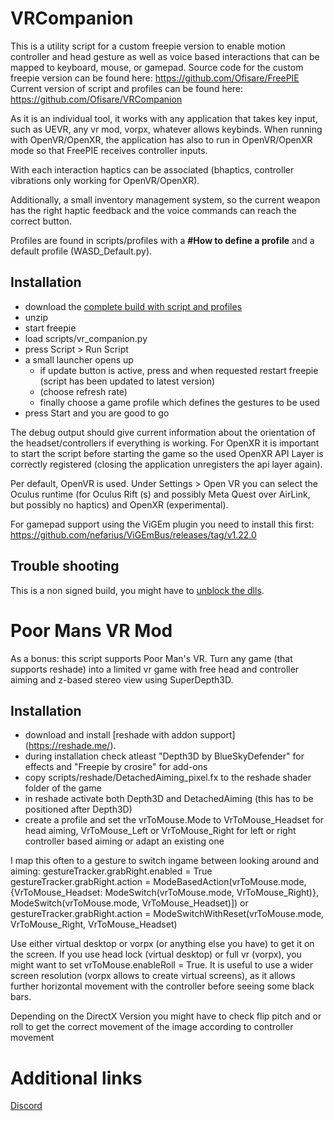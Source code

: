 # VRCompanion
This is a utility script for a custom freepie version to enable motion controller and head gesture as well as voice based interactions that can be mapped to keyboard, mouse, or gamepad.
Source code for the custom freepie version can be found here: https://github.com/Ofisare/FreePIE  
Current version of script and profiles can be found here: https://github.com/Ofisare/VRCompanion

As it is an individual tool, it works with any application that takes key input, such as UEVR, any vr mod, vorpx, whatever allows keybinds.
When running with OpenVR/OpenXR, the application has also to run in OpenVR/OpenXR mode so that FreePIE receives controller inputs.

With each interaction haptics can be associated (bhaptics, controller vibrations only working for OpenVR/OpenXR).

Additionally, a small inventory management system, so the current weapon has the right haptic feedback and the voice commands can reach the correct button.

Profiles are found in scripts/profiles with a **#How to define a profile** and a default profile (WASD_Default.py).

## Installation
 - download the [complete build with script and profiles](https://github.com/Ofisare/VRCompanion/releases/tag/Release_1.2)
 - unzip
 - start freepie
 - load scripts/vr_companion.py
 - press Script > Run Script
 - a small launcher opens up
   - if update button is active, press and when requested restart freepie (script has been updated to latest version)
   - (choose refresh rate)
   - finally choose a game profile which defines the gestures to be used
 - press Start and you are good to go

The debug output should give current information about the orientation of the headset/controllers if everything is working.
For OpenXR it is important to start the script before starting the game so the used OpenXR API Layer is correctly registered (closing the application unregisters the api layer again).

Per default, OpenVR is used. Under Settings > Open VR you can select the Oculus runtime (for Oculus Rift (s) and possibly Meta Quest over AirLink, but possibly no haptics) and OpenXR (experimental).

For gamepad support using the ViGEm plugin you need to install this first: https://github.com/nefarius/ViGEmBus/releases/tag/v1.22.0

## Trouble shooting
This is a non signed build, you might have to [unblock the dlls](https://discord.com/channels/747967102895390741/1193837770767081492/1206458400960155698).  

# Poor Mans VR Mod
As a bonus: this script supports Poor Man's VR.
Turn any game (that supports reshade) into a limited vr game with free head and controller aiming and z-based stereo view using SuperDepth3D.

## Installation
 - download and install [reshade with addon support] (https://reshade.me/).
 - during installation check atleast "Depth3D by BlueSkyDefender" for effects and "Freepie by crosire" for add-ons
 - copy scripts/reshade/DetachedAiming_pixel.fx to the reshade shader folder of the game
 - in reshade activate both Depth3D and DetachedAiming (this has to be positioned after Depth3D)
 - create a profile and set the vrToMouse.Mode to VrToMouse_Headset for head aiming, VrToMouse_Left or VrToMouse_Right for left or right controller based aiming or adapt an existing one

I map this often to a gesture to switch ingame between looking around and aiming:
gestureTracker.grabRight.enabled = True
gestureTracker.grabRight.action = ModeBasedAction(vrToMouse.mode, {VrToMouse_Headset: ModeSwitch(vrToMouse.mode, VrToMouse_Right)}, ModeSwitch(vrToMouse.mode, VrToMouse_Headset)])
or
gestureTracker.grabRight.action = ModeSwitchWithReset(vrToMouse.mode, VrToMouse_Right, VrToMouse_Headset)

Use either virtual desktop or vorpx (or anything else you have) to get it on the screen.
If you use head lock (virtual desktop) or full vr (vorpx), you might want to set vrToMouse.enableRoll = True.
It is useful to use a wider screen resolution (vorpx allows to create virtual screens), as it allows further horizontal movement with the controller before seeing some black bars.

Depending on the DirectX Version you might have to check flip pitch and or roll to get the correct movement of the image according to controller movement

# Additional links
[Discord](https://discord.com/channels/747967102895390741/1193837770767081492/1193837770767081492)
